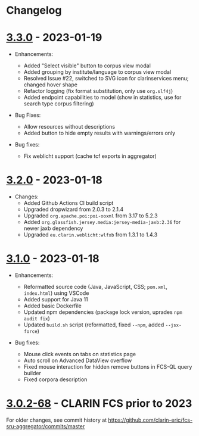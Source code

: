 # Changelog

# [3.3.0](https://github.com/clarin-eric/fcs-sru-aggregator/releases/tag/3.3.0) - 2023-01-19

- Enhancements:
  - Added "Select visible" button to corpus view modal
  - Added grouping by institute/language to corpus view modal
  - Resolved Issue #22, switched to SVG icon for clarinservices menu; changed hover shape
  - Refactor logging (fix format substitution, only use `org.slf4j`)
  - Added endpoint capabilities to model (show in statistics, use for search type corpus filtering)
- Bug Fixes:
  - Allow resources without descriptions
  - Added button to hide empty results with warnings/errors only

- Bug fixes:
  - Fix weblicht support (cache tcf exports in aggregator)

# [3.2.0](https://github.com/clarin-eric/fcs-sru-aggregator/releases/tag/3.2.0) - 2023-01-18

- Changes:
  - Added Github Actions CI build script
  - Upgraded dropwizard from 2.0.3 to 2.1.4
  - Upgraded `org.apache.poi:poi-ooxml` from 3.17 to 5.2.3
  - Added `org.glassfish.jersey.media:jersey-media-jaxb:2.36` for newer jaxb dependency
  - Upgraded `eu.clarin.weblicht:wlfxb` from 1.3.1 to 1.4.3

# [3.1.0](https://github.com/clarin-eric/fcs-sru-aggregator/releases/tag/3.1.0) - 2023-01-18

- Enhancements:
  - Reformatted source code (Java, JavaScript, CSS; `pom.xml`, `index.html`) using VSCode
  - Added support for Java 11
  - Added basic Dockerfile
  - Updated npm dependencies (package lock version, uprades `npm audit fix`)
  - Updated `build.sh` script (reformatted, fixed `--npm`, added `--jsx-force`)

- Bug fixes:
  - Mouse click events on tabs on statistics page
  - Auto scroll on Advanced DataView overflow
  - Fixed mouse interaction for hidden remove buttons in FCS-QL query builder
  - Fixed corpora description

# [3.0.2-68](https://github.com/clarin-eric/fcs-sru-aggregator/releases/tag/3.0.2-68) - CLARIN FCS prior to 2023

For older changes, see commit history at https://github.com/clarin-eric/fcs-sru-aggregator/commits/master
